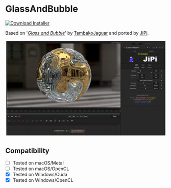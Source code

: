 # GlassAndBubble
[![Download Installer](https://img.shields.io/static/v1?label=Download&message=GlassAndBubble-Installer.lua&color=blue)](https://github.com/nmbr73/Shadertoys/releases/download/V1.1/GlassAndBubble-Installer.lua "Installer")

Based on '_[Glass and Bubble](https://www.shadertoy.com/view/XdVSRV)_' by [TambakoJaguar](https://www.shadertoy.com/user/TambakoJaguar) and ported by [JiPi](../../Site/Profiles/JiPi.md).

[![Thumbnail](GlassAndBubble.png)](https://www.shadertoy.com/view/XdVSRV "View on Shadertoy.com")



## Compatibility
- [ ] Tested on macOS/Metal
- [ ] Tested on macOS/OpenCL
- [X] Tested on Windows/Cuda
- [X] Tested on Windows/OpenCL
